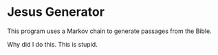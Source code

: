# Jesus Generator
This program uses a Markov chain to generate passages from the Bible.

Why did I do this. This is stupid.